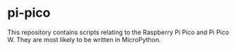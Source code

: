 # pi-pico
This repository contains scripts relating to the Raspberry Pi Pico and Pi Pico W. They are most likely to be written in MicroPython.
